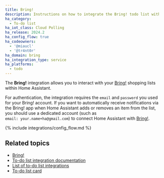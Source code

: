 ```yaml
---
title: Bring!
description: Instructions on how to integrate the Bring! todo list with Home Assistant.
ha_category:
  - To-do list
ha_iot_class: Cloud Polling
ha_release: 2024.2
ha_config_flow: true
ha_codeowners:
  - '@miaucl'
  - '@tr4nt0r'
ha_domain: bring
ha_integration_type: service
ha_platforms:
  - todo
---
```


The **Bring!** integration allows you to interact with your [Bring!](https://www.getbring.com/) shopping lists within Home Assistant.

For authentication, the integration requires the `email` and `password` you used for your Bring! account. If you want to automatically receive notifications via the Bring! app when Home Assistant adds or removes an item from the list, you should use a dedicated account (such as `email: your.name+ha@gmail.com`) to connect Home Assistant with [Bring!](https://www.getbring.com/).

{% include integrations/config_flow.md %}

## Related topics

- [Bring!](https://www.getbring.com/)
- [To-do list integration documentation](/integrations/todo)
- [List of to-do list integrations](/integrations/#to-do-list)
- [To-do list card](/dashboards/todo-list/)
